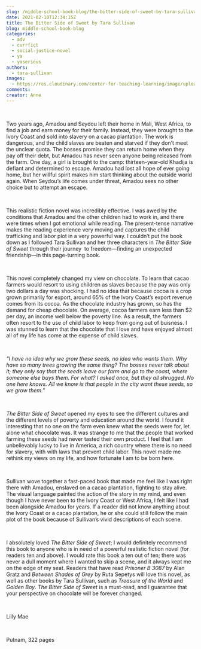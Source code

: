 ```yaml
---
slug: /middle-school-book-blog/the-bitter-side-of-sweet-by-tara-sullivan
date: 2021-02-10T12:34:15Z
title: The Bitter Side of Sweet by Tara Sullivan
blog: middle-school-book-blog
categories:
  - adv
  - currfict
  - social-justice-novel
  - ya
  - yaserious
authors:
  - tara-sullivan
images:
  - https://res.cloudinary.com/center-for-teaching-learning/image/upload/v1637513455/Bitter-Side-of-Sweet-Lilly-Mae-683x1024.jpg.jpg
comments:
creator: Anne
---
```


<div class="wp-block-image"><figure class="alignleft size-large is-resized"/></div>
<!-- /wp:image --><br /><!-- wp:paragraph -->
<p>Two years ago, Amadou and Seydou left their home in Mali, West Africa, to find a job and earn money for their family. Instead, they were brought to the Ivory Coast and sold into slavery on a cacao plantation. The work is dangerous, and the child slaves are beaten and starved if they don’t meet the unclear quota. The bosses promise they can return home when they pay off their debt, but Amadou has never seen anyone being released from the farm. One day, a girl is brought to the camp: thirteen-year-old Khadija is defiant and determined to escape. Amadou had lost all hope of ever going home, but her willful spirit makes him start thinking about the outside world again. When Seydou’s life comes under threat, Amadou sees no other choice but to attempt an escape.</p>
<!-- /wp:paragraph --><br /><!-- wp:paragraph -->
<p>This realistic fiction novel was incredibly effective. I was awed by the conditions that Amadou and the other children had to work in, and there were times when I got emotional while reading. The present-tense narrative makes the reading experience very moving and captures the child trafficking and labor plot in a very powerful way. I couldn’t put the book down as I followed Tara Sullivan and her three characters in <em>The Bitter Side of Sweet</em> through their journey  to freedom—finding an unexpected friendship—in this page-turning book.</p>
<!-- /wp:paragraph --><br /><!-- wp:paragraph -->
<p>This novel completely changed my view on chocolate. To learn that cacao farmers would resort to using children as slaves because the pay was only two dollars a day was shocking. I had no idea that because cocoa is a crop grown primarily for export, around 65% of the Ivory Coast’s export revenue comes from its cocoa. As the chocolate industry has grown, so has the demand for cheap chocolate. On average, cocoa farmers earn less than $2 per day, an income well below the poverty line. As a result, the farmers often resort to the use of child labor to keep from going out of buisness. I was stunned to learn that the chocolate that I love and have enjoyed almost all of my life has come at the expense of child slaves.</p>
<!-- /wp:paragraph --><br /><!-- wp:paragraph -->
<p><em>“I have no idea why we grow these seeds, no idea who wants them. Why have so many trees growing the same thing? The bosses never talk about it; they only say that the seeds leave our farm and go to the coast, where someone else buys them. For what? I asked once, but they all shrugged. No one here knows. All we know is that people in the city want these seeds, so we grow them.” </em></p>
<!-- /wp:paragraph --><br /><!-- wp:paragraph -->
<p><em>The Bitter Side of Sweet</em> opened my eyes to see the different cultures and the different levels of poverty and education around the world. I found it interesting that no one on the farm even knew what the seeds were for, let alone what chocolate was. It was strange to me that the people that worked farming these seeds had never tasted their own product. I feel that I am unbelievably lucky to live in America, a rich country where there is no need for slavery, with with laws that prevent child labor. This novel made me rethink my views on my life, and how fortunate I am to be born here.</p>
<!-- /wp:paragraph --><br /><!-- wp:paragraph -->
<p>Sullivan wove together a fast-paced book that made me feel like I was right there with Amadou, enslaved on a cacao plantation, fighting to stay alive. The visual language painted the action of the story in my mind, and even though I have never been to the Ivory Coast or West Africa, I felt like I had been alongside Amadou for years. If a reader did not know anything about the Ivory Coast or a cacao plantation, he or she could still follow the main plot of the book because of Sullivan’s vivid descriptions of each scene.</p>
<!-- /wp:paragraph --><br /><!-- wp:paragraph -->
<p>I absolutely loved <em>The Bitter Side of Sweet</em>; I would definitely recommend this book to anyone who is in need of a powerful realistic fiction novel (for readers ten and above). I would rate this book a ten out of ten; there was never a dull moment where I wanted to skip a scene, and it always kept me on the edge of my seat. Readers that have read <em>Prisoner B 3087</em> by Alan Gratz and <em>Between Shades of Grey</em> by Ruta Sepetys will love this novel, as well as other books by Tara Sullivan, such as <em>Treasure of the World</em> and <em>Golden Boy</em>. <em>The Bitter Side of Sweet</em> is a must-read, and I guarantee that your perspective on chocolate will be forever changed.</p>
<!-- /wp:paragraph --><br /><!-- wp:paragraph -->
<p>Lilly Mae</p>
<!-- /wp:paragraph --><br /><!-- wp:paragraph -->
<p>Putnam, 322 pages</p>
<!-- /wp:paragraph -->
